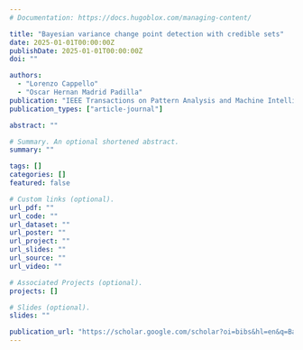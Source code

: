 ```yaml
---
# Documentation: https://docs.hugoblox.com/managing-content/

title: "Bayesian variance change point detection with credible sets"
date: 2025-01-01T00:00:00Z
publishDate: 2025-01-01T00:00:00Z
doi: ""

authors:
  - "Lorenzo Cappello"
  - "Oscar Hernan Madrid Padilla"
publication: "IEEE Transactions on Pattern Analysis and Machine Intelligence, 2025"
publication_types: ["article-journal"]

abstract: ""

# Summary. An optional shortened abstract.
summary: ""

tags: []
categories: []
featured: false

# Custom links (optional).
url_pdf: ""
url_code: ""
url_dataset: ""
url_poster: ""
url_project: ""
url_slides: ""
url_source: ""
url_video: ""

# Associated Projects (optional).
projects: []

# Slides (optional).
slides: ""

publication_url: "https://scholar.google.com/scholar?oi=bibs&hl=en&q=Bayesian+variance+change+point+detection+with+credible+sets"
---
```

